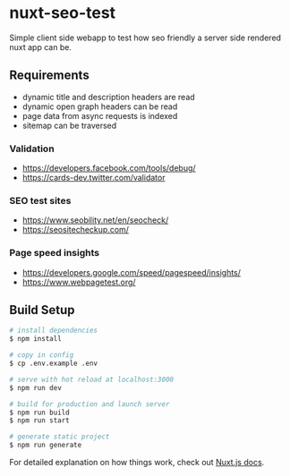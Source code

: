 # nuxt-seo-test

Simple client side webapp to test how seo friendly a server side rendered nuxt app can be.

## Requirements

- dynamic title and description headers are read
- dynamic open graph headers can be read
- page data from async requests is indexed
- sitemap can be traversed

### Validation

- https://developers.facebook.com/tools/debug/
- https://cards-dev.twitter.com/validator

### SEO test sites

- https://www.seobility.net/en/seocheck/
- https://seositecheckup.com/

### Page speed insights

- https://developers.google.com/speed/pagespeed/insights/
- https://www.webpagetest.org/

## Build Setup

``` bash
# install dependencies
$ npm install

# copy in config
$ cp .env.example .env

# serve with hot reload at localhost:3000
$ npm run dev

# build for production and launch server
$ npm run build
$ npm run start

# generate static project
$ npm run generate
```

For detailed explanation on how things work, check out [Nuxt.js docs](https://nuxtjs.org).
